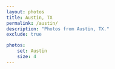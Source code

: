 ```yaml
---
layout: photos
title: Austin, TX
permalink: /austin/
description: "Photos from Austin, TX."
exclude: true

photos:
    set: Austin
    size: 4
---
```

